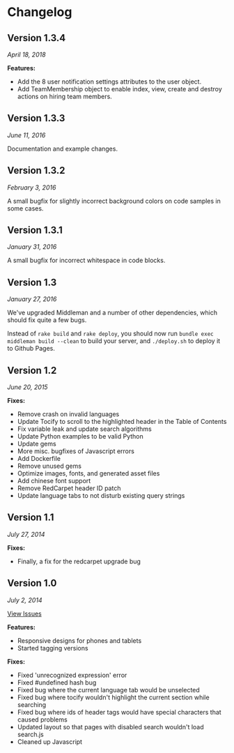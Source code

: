 # Changelog

## Version 1.3.4

_April 18, 2018_

**Features:**

* Add the 8 user notification settings attributes to the user object.
* Add TeamMembership object to enable index, view, create and destroy actions on hiring team members.

## Version 1.3.3

_June 11, 2016_

Documentation and example changes.

## Version 1.3.2

_February 3, 2016_

A small bugfix for slightly incorrect background colors on code samples in some cases.

## Version 1.3.1

_January 31, 2016_

A small bugfix for incorrect whitespace in code blocks.

## Version 1.3

_January 27, 2016_

We've upgraded Middleman and a number of other dependencies, which should fix quite a few bugs.

Instead of `rake build` and `rake deploy`, you should now run `bundle exec middleman build --clean` to build your server, and `./deploy.sh` to deploy it to Github Pages.

## Version 1.2

_June 20, 2015_

**Fixes:**

* Remove crash on invalid languages
* Update Tocify to scroll to the highlighted header in the Table of Contents
* Fix variable leak and update search algorithms
* Update Python examples to be valid Python
* Update gems
* More misc. bugfixes of Javascript errors
* Add Dockerfile
* Remove unused gems
* Optimize images, fonts, and generated asset files
* Add chinese font support
* Remove RedCarpet header ID patch
* Update language tabs to not disturb existing query strings

## Version 1.1

_July 27, 2014_

**Fixes:**

* Finally, a fix for the redcarpet upgrade bug

## Version 1.0

_July 2, 2014_

[View Issues](https://github.com/tripit/slate/issues?milestone=1&state=closed)

**Features:**

* Responsive designs for phones and tablets
* Started tagging versions

**Fixes:**

* Fixed 'unrecognized expression' error
* Fixed #undefined hash bug
* Fixed bug where the current language tab would be unselected
* Fixed bug where tocify wouldn't highlight the current section while searching
* Fixed bug where ids of header tags would have special characters that caused problems
* Updated layout so that pages with disabled search wouldn't load search.js
* Cleaned up Javascript
